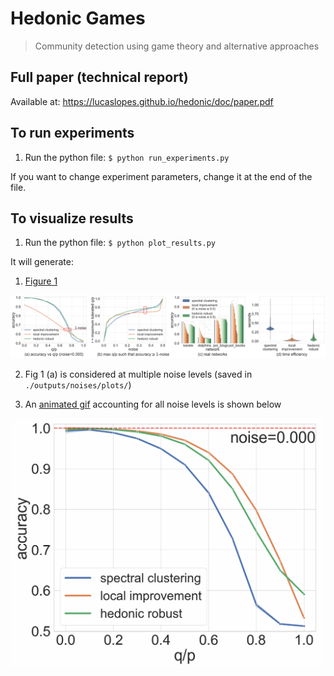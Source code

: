 # Hedonic Games
> Community detection using game theory and alternative approaches

## Full paper (technical report)

Available at: https://lucaslopes.github.io/hedonic/doc/paper.pdf

## To run experiments

1. Run the python file: `$ python run_experiments.py`

If you want to change experiment parameters, change it at the end of the file.

## To visualize results

1. Run the python file: `$ python plot_results.py`

It will generate:

1. [Figure 1](https://lucaslopes.github.io/hedonic/doc/fig1.png)

<!-- ![https://lucaslopes.github.io/hedonic/fig1.png](./doc/fig1.png) -->
<img src="./doc/fig1.png" alt="fig 1"/>

2. Fig 1 (a) is considered at multiple noise levels (saved in `./outputs/noises/plots/`)

3. An [animated gif](https://lucaslopes.github.io/hedonic/doc/noises.gif) accounting for all noise levels is shown below

<!-- ![https://lucaslopes.github.io/hedonic/noises.gif](./doc/noises.gif) -->
<img src="./doc/noises.gif" alt="noises" width="500"/>